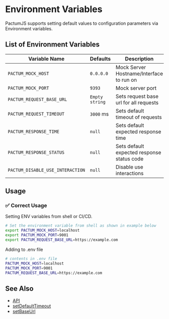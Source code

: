 # Environment Variables

PactumJS supports setting default values to configuration parameters via Environment variables. 


## List of Environment Variables

| Variable Name                    | Defaults           | Description                               |
| -------------------------------- | ------------------ | ----------------------------------------- |
| `PACTUM_MOCK_HOST`               | `0.0.0.0`          | Mock Server Hostname/Interface to run on  |
| `PACTUM_MOCK_PORT`               | `9393`             | Mock server port                          |
| `PACTUM_REQUEST_BASE_URL`        | `Empty string`     | Sets request base url for all requests    |
| `PACTUM_REQUEST_TIMEOUT`         | `3000` ms          | Sets default timeout of requests          |
| `PACTUM_RESPONSE_TIME`           | `null`             | Sets default expected response time       |
| `PACTUM_RESPONSE_STATUS`         | `null`             | Sets default expected response status code|
| `PACTUM_DISABLE_USE_INTERACTION` | `null`             | Disable use interactions                  |

## Usage

### ✅  Correct Usage

Setting ENV variables from shell or CI/CD.
```sh
# Set the environment variable from shell as shown in example below
export PACTUM_MOCK_HOST=localhost
export PACTUM_MOCK_PORT=9001
export PACTUM_REQUEST_BASE_URL=https://example.com
```

Adding to .env file

```sh
# contents in .env file
PACTUM_MOCK_HOST=localhost
PACTUM_MOCK_PORT=9001
PACTUM_REQUEST_BASE_URL=https://example.com
```

## See Also

- [API](/api/requests/spec)
- [setDefaultTimeout](/api/settings/setDefaultTimeout)
- [setBaseUrl](/api/settings/setBaseUrl)